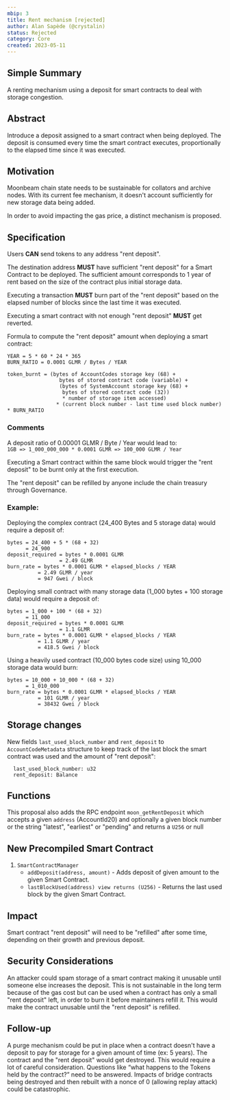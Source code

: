 ```yaml
---
mbip: 3
title: Rent mechanism [rejected]
author: Alan Sapède (@crystalin)
status: Rejected
category: Core
created: 2023-05-11
---
```


## Simple Summary

A renting mechanism using a deposit for smart contracts to deal with storage congestion.

## Abstract

Introduce a deposit assigned to a smart contract when being deployed. The deposit is consumed every
time the smart contract executes, proportionally to the elapsed time since it was executed.

## Motivation

Moonbeam chain state needs to be sustainable for collators and archive nodes. With its current
fee mechanism, it doesn't account sufficiently for new storage data being added.

In order to avoid impacting the gas price, a distinct mechanism is proposed.

## Specification

Users **CAN** send tokens to any address "rent deposit".

The destination address **MUST** have sufficient "rent deposit"
for a Smart Contract to be deployed. The sufficient amount corresponds to 1 year of rent
based on the size of the contract plus initial storage data.

Executing a transaction **MUST** burn part of the "rent deposit"
based on the elapsed number of blocks since the last time it was executed.

Executing a smart contract with not enough "rent deposit" **MUST** get reverted.

Formula to compute the "rent deposit" amount when deploying a smart contract:

```
YEAR = 5 * 60 * 24 * 365
BURN_RATIO = 0.0001 GLMR / Bytes / YEAR

token_burnt = (bytes of AccountCodes storage key (68) +
                 bytes of stored contract code (variable) +
                 (bytes of SystemAccount storage key (68) +
                  bytes of stored contract code (32))
                  * number of storage item accessed)
                * (current block number - last time used block number) * BURN_RATIO
```

### Comments

A deposit ratio of 0.00001 GLMR / Byte / Year would lead to:  
`1GB => 1_000_000_000 * 0.0001 GLMR => 100_000 GLMR / Year`

Executing a Smart contract within the same block would trigger the "rent deposit" to be burnt only
at the first execution.

The "rent deposit" can be refilled by anyone include the chain treasury through Governance.

### Example:

Deploying the complex contract (24_400 Bytes and 5 storage data) would require a deposit of:

```
bytes = 24_400 + 5 * (68 + 32)
      = 24_900
deposit_required = bytes * 0.0001 GLMR
                 = 2.49 GLMR
burn_rate = bytes * 0.0001 GLMR * elapsed_blocks / YEAR
          = 2.49 GLMR / year
          = 947 Gwei / block
```

Deploying small contract with many storage data (1_000 bytes + 100 storage data) would require a deposit of:

```
bytes = 1_000 + 100 * (68 + 32)
      = 11_000
deposit_required = bytes * 0.0001 GLMR
                 = 1.1 GLMR
burn_rate = bytes * 0.0001 GLMR * elapsed_blocks / YEAR
          = 1.1 GLMR / year
          = 418.5 Gwei / block
```

Using a heavily used contract (10_000 bytes code size) using 10_000 storage data would burn:

```
bytes = 10_000 + 10_000 * (68 + 32)
      = 1_010_000
burn_rate = bytes * 0.0001 GLMR * elapsed_blocks / YEAR
          = 101 GLMR / year
          = 38432 Gwei / block
```

## Storage changes

New fields `last_used_block_number` and `rent_deposit` to `AccountCodeMetadata` structure
to keep track of the last block the smart contract was used and the amount of "rent deposit":

```
  last_used_block_number: u32
  rent_deposit: Balance
```

## Functions

This proposal also adds the RPC endpoint `moon_getRentDeposit` which accepts a given
`address` (AccountId20) and optionally a given block number or
the string "latest", "earliest" or "pending" and returns a `U256` or null

## New Precompiled Smart Contract

1. `SmartContractManager`
   - `addDeposit(address, amount)` - Adds deposit of given amount to the given Smart Contract.
   - `lastBlockUsed(address) view returns (U256)` - Returns the last used block by the given Smart Contract.

## Impact

Smart contract "rent deposit" will need to be "refilled" after some time, depending on their growth
and previous deposit.

## Security Considerations

An attacker could spam storage of a smart contract making it unusable until someone else
increases the deposit. This is not sustainable in the long term because of the gas cost but can
be used when a contract has only a small "rent deposit" left, in order to burn it before maintainers
refill it. This would make the contract unusable until the "rent deposit" is refilled.

## Follow-up

A purge mechanism could be put in place when a contract doesn't have a deposit to pay for storage
for a given amount of time (ex: 5 years). The contract and the "rent deposit" would get destroyed.
This would require a lot of careful consideration. Questions like “what happens to the Tokens
held by the contract?” need to be answered.
Impacts of bridge contracts being destroyed and then rebuilt with a nonce of 0
(allowing replay attack) could be catastrophic.
